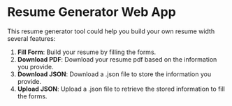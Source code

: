 # Resume Generator Web App

This resume generator tool could help you build your own resume width several features:

1. **Fill Form**: Build your resume by filling the forms.
2. **Download PDF**: Download your resume pdf based on the information you provide.
3. **Download JSON**: Download a .json file to store the information you provide.
4. **Upload JSON**: Upload a .json file to retrieve the stored information to fill the forms.